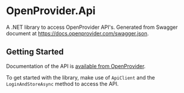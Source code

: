 # OpenProvider.Api

A .NET library to access OpenProvider API's. Generated from Swagger document at https://docs.openprovider.com/swagger.json.

## Getting Started

Documentation of the API is [available from OpenProvider](https://docs.openprovider.com/).

To get started with the library, make use of `ApiClient` and the `LoginAndStoreAsync` method to access the API.